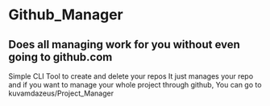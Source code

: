 # Github_Manager
## Does all managing work for you without even going to github.com

Simple CLI Tool to create and delete your repos
It just manages your repo and if you want to manage your whole project through github,
You can go to kuvamdazeus/Project_Manager
